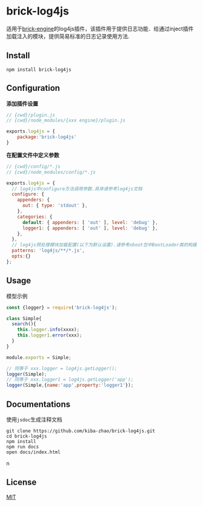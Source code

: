 # brick-log4js #
适用于[brick-engine](https://github.com/kiba-zhao/brick-engine)的log4js插件，该插件用于提供日志功能．给通过inject插件加载注入的模块，提供简易标准的日志记录使用方法.

## Install ##

``` shell
npm install brick-log4js
```

## Configuration ##

**添加插件设置**

``` javascript
// {cwd}/plugin.js
// {cwd}/node_modules/{xxx engine}/plugin.js

exports.log4js = {
    package:'brick-log4js'
}
```

**在配置文件中定义参数**

``` javascript
// {cwd}/config/*.js
// {cwd}/node_modules/config/*.js

exports.log4js = {
  // log4js中configure方法调用参数.具体请参考log4js文档
  configure: {
    appenders: {
      out: { type: 'stdout' },
    },
    categories: {
      default: { appenders: [ 'out' ], level: 'debug' },
      logger1: { appenders: [ 'out' ], level: 'debug' },
    },
  },
  // log4js预处理模块加载配置(以下为默认设置).请参考xboot包中BootLoader类的构建参数．
  patterns: 'log4js/**/*.js',
  opts:{}
};
```

## Usage ##
模型示例

``` javascript
const {logger} = require('brick-log4js');

class Simple{
  search(){
    this.logger.info(xxxx);
    this.logger1.error(xxx);
  }
}

module.exports = Simple;

// 同等于 xxx.logger = log4js.getLogger();
logger(Simple);
// 同等于 xxx.logger1 = log4js.getLogger('app');
logger(Simple,{name:'app',property:'logger1'});

```

## Documentations ##
使用`jsdoc`生成注释文档

``` shell
git clone https://github.com/kiba-zhao/brick-log4js.git
cd brick-log4js
npm install
npm run docs
open docs/index.html
```
n
## License ##
[MIT](LICENSE)
